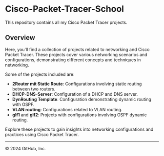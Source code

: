 # Cisco-Packet-Tracer-School

This repository contains all my Cisco Packet Tracer projects.

## Overview

Here, you'll find a collection of projects related to networking and Cisco Packet Tracer. These projects cover various networking scenarios and configurations, demonstrating different concepts and techniques in networking.

Some of the projects included are:
- **2Router mit Static Route**: Configurations involving static routing between two routers.
- **DHCP-DNS-Server**: Configuration of a DHCP and DNS server.
- **DynRouting Template**: Configuration demonstrating dynamic routing with OSPF.
- **VLAN routing**: Configurations related to VLAN routing.
- **glf1** and **glf2**: Projects with configurations involving OSPF dynamic routing.

Explore these projects to gain insights into networking configurations and practices using Cisco Packet Tracer.

---
© 2024 GitHub, Inc.
